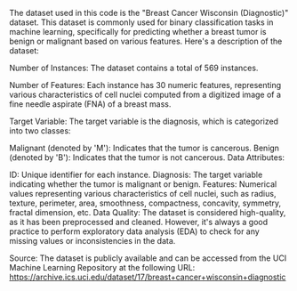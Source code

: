 The dataset used in this code is the "Breast Cancer Wisconsin (Diagnostic)" dataset. This dataset is commonly used for binary classification tasks in machine learning, specifically for predicting whether a breast tumor is benign or malignant based on various features. Here's a description of the dataset:

Number of Instances: The dataset contains a total of 569 instances.

Number of Features: Each instance has 30 numeric features, representing various characteristics of cell nuclei computed from a digitized image of a fine needle aspirate (FNA) of a breast mass.

Target Variable: The target variable is the diagnosis, which is categorized into two classes:

Malignant (denoted by 'M'): Indicates that the tumor is cancerous.
Benign (denoted by 'B'): Indicates that the tumor is not cancerous.
Data Attributes:

ID: Unique identifier for each instance.
Diagnosis: The target variable indicating whether the tumor is malignant or benign.
Features: Numerical values representing various characteristics of cell nuclei, such as radius, texture, perimeter, area, smoothness, compactness, concavity, symmetry, fractal dimension, etc.
Data Quality: The dataset is considered high-quality, as it has been preprocessed and cleaned. However, it's always a good practice to perform exploratory data analysis (EDA) to check for any missing values or inconsistencies in the data.

Source: The dataset is publicly available and can be accessed from the UCI Machine Learning Repository at the following URL: https://archive.ics.uci.edu/dataset/17/breast+cancer+wisconsin+diagnostic


